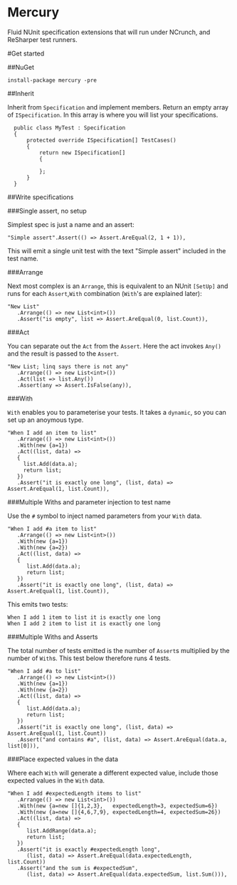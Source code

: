 # Mercury
Fluid NUnit specification extensions that will run under NCrunch, and ReSharper test runners.

#Get started

##NuGet

```
install-package mercury -pre
```

##Inherit

Inherit from `Specification` and implement members. Return an empty array of `ISpecification`. In this array is where you will list your specifications.

```
  public class MyTest : Specification
  {
      protected override ISpecification[] TestCases()
      {
          return new ISpecification[]
          {

          };
      }
  }
```

##Write specifications

###Single assert, no setup

Simplest spec is just a name and an assert:

```
"Simple assert".Assert(() => Assert.AreEqual(2, 1 + 1)),
```

This will emit a single unit test with the text "Simple assert" included in the test name.

###Arrange

Next most complex is an `Arrange`, this is equivalent to an NUnit `[SetUp]` and runs for each `Assert`,`With` combination (`With`'s are explained later):

```
"New List"
   .Arrange(() => new List<int>())
   .Assert("is empty", list => Assert.AreEqual(0, list.Count)),
```

###Act

You can separate out the `Act` from the `Assert`. Here the act invokes `Any()` and the result is passed to the `Assert`.

```
"New List; linq says there is not any"
   .Arrange(() => new List<int>())
   .Act(list => list.Any())
   .Assert(any => Assert.IsFalse(any)),
```

###With

`With` enables you to parameterise your tests. It takes a `dynamic`, so you can set up an anoymous type.

```
"When I add an item to list"
   .Arrange(() => new List<int>())
   .With(new {a=1})
   .Act((list, data) =>
   {
     list.Add(data.a);
     return list;
   })
   .Assert("it is exactly one long", (list, data) => Assert.AreEqual(1, list.Count)),
```

###Multiple Withs and parameter injection to test name

Use the `#` symbol to inject named parameters from your `With` data.

```
"When I add #a item to list"
   .Arrange(() => new List<int>())
   .With(new {a=1})
   .With(new {a=2})
   .Act((list, data) =>
   {
      list.Add(data.a);
      return list;
   })
   .Assert("it is exactly one long", (list, data) => Assert.AreEqual(1, list.Count)),
```

This emits two tests:

```
When I add 1 item to list it is exactly one long
When I add 2 item to list it is exactly one long
```

###Multiple Withs and Asserts

The total number of tests emitted is the number of `Assert`s multiplied by the number of `With`s. This test below therefore runs 4 tests.

```
"When I add #a to list"
   .Arrange(() => new List<int>())
   .With(new {a=1})
   .With(new {a=2})
   .Act((list, data) =>
   {
      list.Add(data.a);
      return list;
   })
   .Assert("it is exactly one long", (list, data) => Assert.AreEqual(1, list.Count))
   .Assert("and contains #a", (list, data) => Assert.AreEqual(data.a, list[0])),
```

###Place expected values in the data

Where each `With` will generate a different expected value, include those expected values in the `With` data.

```
"When I add #expectedLength items to list"
   .Arrange(() => new List<int>())
   .With(new {a=new []{1,2,3},   expectedLength=3, expectedSum=6})
   .With(new {a=new []{4,6,7,9}, expectedLength=4, expectedSum=26})
   .Act((list, data) =>
   {
      list.AddRange(data.a);
      return list;
   })
   .Assert("it is exactly #expectedLength long",
      (list, data) => Assert.AreEqual(data.expectedLength, list.Count))
   .Assert("and the sum is #expectedSum",
      (list, data) => Assert.AreEqual(data.expectedSum, list.Sum())),
```
